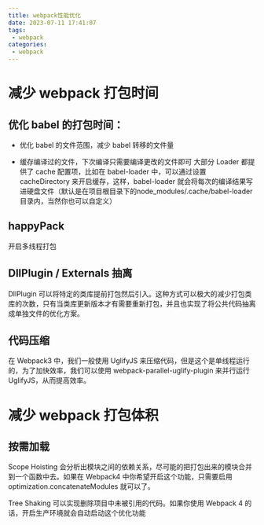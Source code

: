 ```yaml
---
title: webpack性能优化
date: 2023-07-11 17:41:07
tags:
 - webpack
categories:
 - webpack
---
```



# 减少 webpack 打包时间


## 优化 babel 的打包时间：

* 优化 babel 的文件范围，减少 babel 转移的文件量


* 缓存编译过的文件，下次编译只需要编译更改的文件即可
大部分 Loader 都提供了 cache 配置项，比如在 babel-loader 中，可以通过设置 cacheDirectory 来开启缓存，这样，babel-loader 就会将每次的编译结果写进硬盘文件（默认是在项目根目录下的node_modules/.cache/babel-loader目录内，当然你也可以自定义）


## happyPack

开启多线程打包


## DllPlugin	/	 Externals	抽离

DllPlugin 可以将特定的类库提前打包然后引入。这种方式可以极大的减少打包类库的次数，只有当类库更新版本才有需要重新打包，并且也实现了将公共代码抽离成单独文件的优化方案。

## 代码压缩

在 Webpack3 中，我们一般使用 UglifyJS 来压缩代码，但是这个是单线程运行的，为了加快效率，我们可以使用 webpack-parallel-uglify-plugin 来并行运行 UglifyJS，从而提高效率。


# 减少 webpack 打包体积


## 按需加载

Scope Hoisting 会分析出模块之间的依赖关系，尽可能的把打包出来的模块合并到一个函数中去。如果在 Webpack4 中你希望开启这个功能，只需要启用 optimization.concatenateModules 就可以了。

Tree Shaking 可以实现删除项目中未被引用的代码。如果你使用 Webpack 4 的话，开启生产环境就会自动启动这个优化功能





